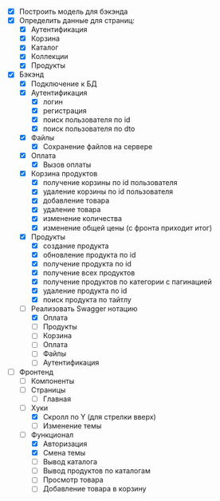 - [x] Построить модель для бэкэнда
- [x] Определить данные для страниц:
	- [x] Аутентификация
	- [x] Корзина
	- [x] Каталог 
	- [x] Коллекции
	- [x] Продукты
- [x] Бэкэнд
	- [x] Подключение к БД
	- [x] Аутентификация
		- [x] логин
		- [x] регистрация
		- [x] поиск пользователя по id
		- [x] поиск пользователя по dto
	- [x] Файлы
		- [x] Сохранение файлов на сервере
	- [x] Оплата
		- [x] Вызов оплаты
	- [x] Корзина продуктов
		- [x] получение корзины по id пользователя
		- [x] удаление корзины по id пользователя
		- [x] добавление товара
		- [x] удаление товара
		- [x] изменение количества
		- [x] изменение общей цены (с фронта приходит итог)
	- [x] Продукты
		- [x] создание продукта
		- [x] обновление продукта по id
		- [x] получение продукта по id
		- [x] получение всех продуктов
		- [x] получение продуктов по категории с пагинацией
		- [x] удаление продукта по id
		- [x] поиск продукта по тайтлу
	- [ ] Реализовать Swagger нотацию
		- [x] Оплата
		- [ ] Продукты 
		- [ ] Корзина
		- [ ] Оплата
		- [ ] Файлы
		- [ ] Аутентификация
- [ ] Фронтенд
	- [ ] Компоненты
	- [ ] Страницы
		- [ ] Главная
	- [ ] Хуки
		- [x] Скролл по Y (для стрелки вверх)
		- [ ] Изменение темы
	- [ ] Функционал
		- [x] Авторизация
		- [x] Смена темы
		- [ ] Вывод каталога
		- [ ] Вывод продуктов по каталогам
		- [ ] Просмотр товара
		- [ ] Добавление товара в корзину
